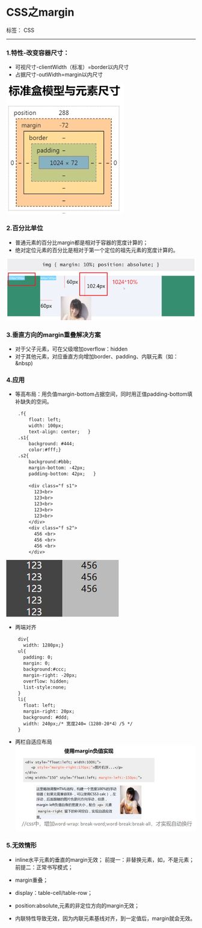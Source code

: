 ﻿# CSS之margin

标签： CSS

---
### 1.特性-改变容器尺寸：

 - 可视尺寸-clientWidth（标准）=border以内尺寸
 - 占据尺寸-outWidth=margin以内尺寸
 
![images01][1]

### 2.百分比单位

 - 普通元素的百分比margin都是相对于容器的宽度计算的； 
 - 绝对定位元素的百分比是相对于第一个定位的祖先元素的宽度计算的。

![image02][2]
 
### 3.垂直方向的margin重叠解决方案

 - 对于父子元素，可在父级增加overflow：hidden
 - 对于其他元素，对应垂直方向增加border、padding、内联元素（如：&nbsp)

### 4.应用
 - 等高布局：用负值margin-bottom占据空间，同时用正值padding-bottom填补缺失的空间。

        .f{
            float: left;
            width: 100px;
            text-align: center;   }   
        .s1{
            background: #444;
            color:#fff;}   
        .s2{
            background:#bbb;
            margin-bottom: -42px;
            padding-bottom: 42px;   }
            
            <div class="f s1">
              123<br>
              123<br>
              123<br>
              123<br>
              123<br>
            </div>
            <div class="f s2">
              456 <br>
              456 <br>
              456 <br>
            </div>
![images03][3]

 - 两端对齐

        div{
          width: 1280px;}
        ul{
          padding: 0;
          margin: 0;
          background:#ccc;
          margin-right: -20px;
          overflow: hidden;
          list-style:none;
        }
        li{
          float: left;
          margin-right: 20px;
          background: #ddd;
          width: 240px;/* 宽度240=（1280-20*4）/5 */
        }
    
    

 - 两栏自适应布局
 ![此处输入图片的描述][4]
    

 ### 5.无效情形
 
 - inline水平元素的垂直的margin无效；
    前提一：非替换元素，如，不是<img>元素；
    前提二：正常书写模式；

 - margin重叠；
 - display：table-cell/table-row；
 - position:absolute,元素的非定位方向的margin无效；
 - 内联特性导致无效，因为内联元素基线对齐，到一定值后，margin就会无效。

  
 


  [1]: https://github.com/liva92/CSS/blob/master/images/margin_client.png
  [2]: https://github.com/liva92/CSS/blob/master/images/margin02.png
  [3]: https://github.com/liva92/CSS/blob/master/images/margin03.png
  [4]: https://github.com/liva92/CSS/blob/master/images/margin04.png